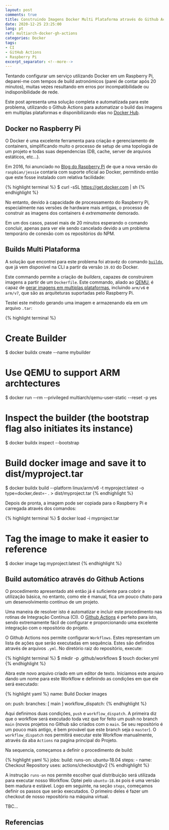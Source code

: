 ```yaml
---
layout: post
comments: true
title: Construindo Imagens Docker Multi Plataforma através do Github Actions
date: 2020-12-25 23:25:00
lang: pt
ref: multiarch-docker-gh-actions
categories: Docker
tags:
- CI
- GitHub Actions
- Raspberry Pi  
excerpt_separator: <!--more-->
---
```


Tentando configurar um serviço utilizando Docker em um Raspberry Pi, deparei-me
com tempos de build astronómicos (parei de contar após 20 minutos), muitas
vezes resultando em erros por incompatibilidade ou indisponibilidade de rede.

Este post apresenta uma solução completa e automatizada para este problema,
utilizando o Github Actions para automatizar o build das imagens em multiplas
plataformas e disponibilizando elas no [Docker Hub][docker-hub].

<!--more-->

## Docker no Raspberry Pi ##

O Docker é uma excelente ferramenta para criação e gerenciamento de containers,
simplificando muito o processo de setup de uma topologia de um projeto e todas
suas dependencias (DB, cache, server de arquivos estáticos, etc...).

Em 2016, foi anunciado no [Blog do Raspberry Pi][rasp-pi-docker] de que a nova
versão do `raspbian/jessie` contaria com suporte oficial ao Docker, permitindo
então que este fosse instalado com relativa facilidade:

{% highlight terminal %}
$ curl -sSL https://get.docker.com | sh
{% endhighlight %}

No entanto, devido à capacidade de processamento do Raspberry Pi, especialmente
nas versões de hardware mais antigas, o processo de construir as imagens dos
containers é *extremamente* demorado.

Em um dos casos, passei mais de 20 minutos esperando o comando concluir, apenas
para ver ele sendo cancelado devido a um problema temporário de conexão com os 
repositórios do NPM.

## Builds Multi Plataforma ##

A solução que encontrei para este problema foi atravéz do comando
[`buildx`][buildx-repo], que já vem disponível na CLI a partir da versão
`19.03` do Docker.

Este commando permite a criação de *builders*, capazes de construirem imagens
a partir de um `Dockerfile`. Este commando, aliado ao [QEMU][qemu], é capaz de
[gerar imagens em multiplas plataformas][buildx-repo-multi], incluindo `arm/v6`
e `arm/v7`, que são as arquiteturas suportadas pelo Raspberry Pi.

Testei este método gerando uma imagem e armazenando ela em um arquivo `.tar`:

{% highlight terminal %}
# Create Builder
$ docker buildx create --name mybuilder

# Use QEMU to support ARM archtectures
$ docker run --rm --privileged multiarch/qemu-user-static --reset -p yes

# Inspect the builder (the bootstrap flag also initiates its instance)
$ docker buildx inspect --bootstrap

# Build docker image and save it to dist/myproject.tar
$ docker buildx build --platform linux/arm/v6 -t myproject:latest -o type=docker,dest=- . > dist/myproject.tar
{% endhighlight %}

Depois de pronta, a imagem pode ser copiada para o Raspberry Pi e carregada
através dos comandos:

{% highlight terminal %}
$ docker load -i myproject.tar

# Tag the image to make it easier to reference
$ docker image tag <SHA digest> myproject:latest
{% endhighlight %}

## Build automático através do Github Actions ##

O procedimento apresentado até então já é suficiente para cobrir a utilização básica, no entanto, como ele é manual, fica um pouco chato para um desenvolvimento contínuo de um projeto.

Uma maneira de resolver isto é automatizar e incluir este procedimento nas rotinas de Integração Contínua (CI). O [Github Actions][gh-actions] é perfeito para isto, sendo extremamente fácil de configurar e proporcionando uma excelente integração com o repositório do projeto.

O Github Actions nos permite configurar `Workflows`. Estes representam um lista de ações que serão executadas em sequência. Estes são definidos através de arquivos `.yml`. No diretório raiz do repositório, execute:


{% highlight terminal %}
$ mkdir -p .github/workflows
$ touch docker.yml
{% endhighlight %}

Abra este novo arquivo criado em um editor de texto. Iniciamos este arquivo dando um nome para este Workflow e definindo as condições em que ele será executado:

{% highlight yaml %}
name: Build Docker images

on:
  push:
    branches: [ main ]
  workflow_dispatch:
{% endhighlight %}

Aqui definimos duas condições, `push` e `workflow_dispatch`. A primeira diz que o workflow será executado toda vez que for feito um push no branch `main` (novos projetos no Github são criados com o `main`. Se seu repositório é um pouco mais antigo, é bem provável que este branch seja o `master`). O `workflow_dispatch` nos permitirá executar este Workflow manualmente, através da aba `Actions` na pagina principal do Projeto.

Na sequencia, começamos a definir o procedimento de build:

{% highlight yaml %}
jobs:
  build:
    runs-on: ubuntu-18.04
    steps:
      - name: Checkout Repository
        uses: actions/checkout@v2
{% endhighlight %}

A instrução `runs-on` nos permite escolher qual distribuição será utilizada para executar nosso Workflow. Optei pelo `ubuntu-18.04` pois é uma versão bem madura e estável. Logo em seguinte, na seção `steps`, começamos definir os passos que serão executados. O primeiro deles é fazer um checkout de nosso repositório na máquina virtual.

TBC...

## Referencias ##

[buildx-repo]: https://github.com/docker/buildx/
[buildx-repo-multi]: https://github.com/docker/buildx/#building-multi-platform-images
[docker-hub]: https://hub.docker.com
[gh-actions]: https://github.com/features/actions
[qemu]: https://www.qemu.org/
[rasp-pi-docker]: https://www.raspberrypi.org/blog/docker-comes-to-raspberry-pi/

